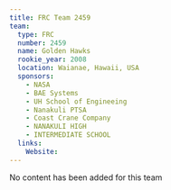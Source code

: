 ```yaml
---
title: FRC Team 2459
team:
  type: FRC
  number: 2459
  name: Golden Hawks
  rookie_year: 2008
  location: Waianae, Hawaii, USA
  sponsors:
    - NASA
    - BAE Systems
    - UH School of Engineeing
    - Nanakuli PTSA
    - Coast Crane Company
    - NANAKULI HIGH
    - INTERMEDIATE SCHOOL
  links:
    Website: 
---
```

No content has been added for this team